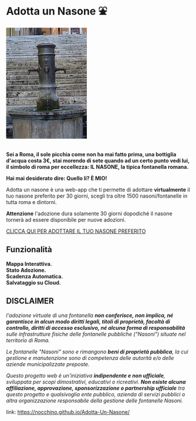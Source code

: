 # Adotta un Nasone ⛲️
<img title="Fontanella" alt="fontanella" src="Nasone photo.JPG">
</br>
</br>

**Sei a Roma, il sole picchia come non ha mai fatto prima, una bottiglia d'acqua costa 3€, stai morendo di sete quando ad un certo punto vedi lui, il simbolo di roma per eccellezza: IL NASONE, la tipica fontanella romana.**

**Hai mai desiderato dire: Quello li? È MIO!**

Adotta un nasone è una web-app che ti permette di adottare **virtualmente** il tuo nasone preferito per 30 giorni, scegli tra oltre 1500 nasoni/fontanelle in tutta roma e dintorni.

**Attenzione** l'adozione dura solamente 30 giorni dopodiché il nasone tornerà ad essere disponibile per nuove adozioni.

[CLICCA QUI PER ADOTTARE IL TUO NASONE PREFERITO](https://nocchino.github.io/Adotta-Un-Nasone/)

## Funzionalità 
**Mappa Interattiva.**</br>
**Stato Adozione.**</br>
**Scadenza Automatica.**</br>
**Salvataggio su Cloud.**</br>


## DISCLAIMER
*l'adozione virtuale di una fontanella **non conferisce, non implica, né garantisce in alcun modo diritti legali, titoli di proprietà, facoltà di controllo, diritti di accesso esclusivo, né alcuna forma di responsabilità** sulle infrastrutture fisiche delle fontanelle pubbliche ("Nasoni") situate nel territorio di Roma.*

*Le fontanelle "Nasoni" sono e rimangono **beni di proprietà pubblica**, la cui gestione e manutenzione sono di competenza delle autorità e/o delle aziende municipalizzate preposte.*

*Questo progetto web è un'iniziativa **indipendente e non ufficiale**, sviluppata per scopi dimostrativi, educativi o ricreativi. **Non esiste alcuna affiliazione, approvazione, sponsorizzazione o partnership ufficiale** tra questo progetto e qualsivoglia ente pubblico, azienda di servizi pubblici o altra organizzazione responsabile della gestione delle fontanelle Nasoni.*

link: https://nocchino.github.io/Adotta-Un-Nasone/